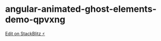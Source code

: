 # angular-animated-ghost-elements-demo-qpvxng

[Edit on StackBlitz ⚡️](https://stackblitz.com/edit/angular-animated-ghost-elements-demo-qpvxng)